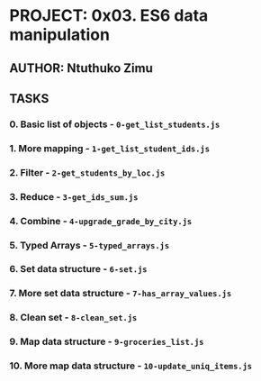 # PROJECT: 0x03. ES6 data manipulation

## AUTHOR: Ntuthuko Zimu

## TASKS

### 0. Basic list of objects - `0-get_list_students.js`

### 1. More mapping - `1-get_list_student_ids.js`

### 2. Filter - `2-get_students_by_loc.js`

### 3. Reduce - `3-get_ids_sum.js`

### 4. Combine - `4-upgrade_grade_by_city.js`

### 5. Typed Arrays - `5-typed_arrays.js`

### 6. Set data structure - `6-set.js`

### 7. More set data structure - `7-has_array_values.js`

### 8. Clean set - `8-clean_set.js`

### 9. Map data structure - `9-groceries_list.js`

### 10. More map data structure - `10-update_uniq_items.js`